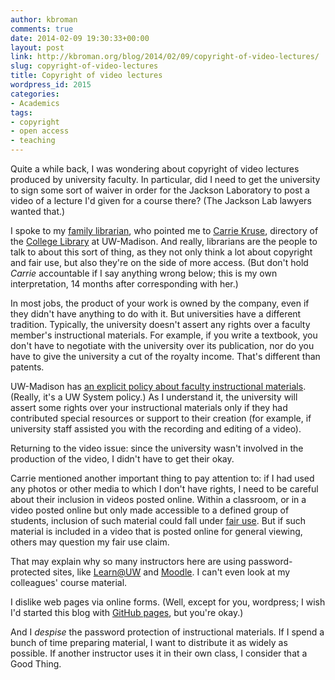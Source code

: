 ```yaml
---
author: kbroman
comments: true
date: 2014-02-09 19:30:33+00:00
layout: post
link: http://kbroman.org/blog/2014/02/09/copyright-of-video-lectures/
slug: copyright-of-video-lectures
title: Copyright of video lectures
wordpress_id: 2015
categories:
- Academics
tags:
- copyright
- open access
- teaching
---
```


Quite a while back, I was wondering about copyright of video lectures produced by university faculty. In particular, did I need to get the university to sign some sort of waiver in order for the Jackson Laboratory to post a video of a lecture I'd given for a course there? (The Jackson Lab lawyers wanted that.)

I spoke to my [family librarian](http://www.giso6150.com/), who pointed me to [Carrie Kruse](http://www.library.wisc.edu/directory/staff/Carrie-Kruse), directory of the [College Library](https://college.library.wisc.edu/) at UW-Madison. And really, librarians are the people to talk to about this sort of thing, as they not only think a lot about copyright and fair use, but also they're on the side of more access. (But don't hold _Carrie_ accountable if I say anything wrong below; this is my own interpretation, 14 months after corresponding with her.)

In most jobs, the product of your work is owned by the company, even if they didn't have anything to do with it. But universities have a different tradition. Typically, the university doesn't assert any rights over a faculty member's instructional materials. For example, if you write a textbook, you don't have to negotiate with the university over its publication, nor do you have to give the university a cut of the royalty income. That's different than patents.

UW-Madison has [an explicit policy about faculty instructional materials](http://www.uwsa.edu/fadmin/gapp/gapp27.htm). (Really, it's a UW System policy.) As I understand it, the university will assert some rights over your instructional materials only if they had contributed special resources or support to their creation (for example, if university staff assisted you with the recording and editing of a video).

Returning to the video issue: since the university wasn't involved in the production of the video, I didn't have to get their okay.

Carrie mentioned another important thing to pay attention to: if I had used any photos or other media to which I don't have rights, I need to be careful about their inclusion in videos posted online. Within a classroom, or in a video posted online but only made accessible to a defined group of students, inclusion of such material could fall under [fair use](http://en.wikipedia.org/wiki/Fair_use). But if such material is included in a video that is posted online for general viewing, others may question my fair use claim.

That may explain why so many instructors here are using password-protected sites, like [Learn@UW](https://learnuw.wisc.edu/) and [Moodle](https://courses.moodle.wisc.edu). I can't even look at my colleagues' course material.

I dislike web pages via online forms. (Well, except for you, wordpress; I wish I'd started this blog with [GitHub pages](http://pages.github.com/), but you're okay.)

And I _despise_ the password protection of instructional materials. If I spend a bunch of time preparing material, I want to distribute it as widely as possible. If another instructor uses it in their own class, I consider that a Good Thing.
